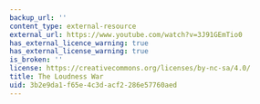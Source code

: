 ```yaml
---
backup_url: ''
content_type: external-resource
external_url: https://www.youtube.com/watch?v=3J91GEmTio0
has_external_licence_warning: true
has_external_license_warning: true
is_broken: ''
license: https://creativecommons.org/licenses/by-nc-sa/4.0/
title: The Loudness War
uid: 3b2e9da1-f65e-4c3d-acf2-286e57760aed
---
```

